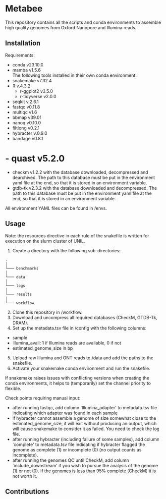 # Metabee

This repository contains all the scripts and conda environments to assemble high quality genomes from Oxford Nanopore and Illumina reads.

## Installation

Requirements:
- conda v23.10.0
- mamba v1.5.6\
The following tools installed in their own conda environment:
- snakemake v7.32.4
- R v.4.3.2
  - r-ggplot2 v3.5.0
  - r-tidyverse v2.0.0
- seqkit v.2.6.1
- fastqc v0.11.8
- multiqc v1.6 
- bbmap v39.01
- nanoq v0.10.0
- filtlong v0.2.1
- hybracter v.0.9.0
- bandage v0.8.1 
# - quast v5.2.0
- checkm v1.2.2 with the database downloaded, decompressed and dearchived. The path to this database must be put in the environment yaml file at the end, so that it is stored in an environment variable.
- gtdb-tk v2.3.2 with the database downloaded and decompressed. The path to this database must be put in the environment yaml file at the end, so that it is stored in an environment variable.

All environment YAML files can be found in /envs.

## Usage

Note: the resources directive in each rule of the snakefile is written for execution on the slurm cluster of UNIL.

1. Create a directory with the following sub-directories:

```
.
│
└─── benchmarks
│   
└─── data
│
└─── logs
│   
└─── results
│
└─── workflow
```

2. Clone this repository in /workflow.
3. Download and uncompress all required databases (CheckM, GTDB-Tk, DRAM).
4. Set up the metadata.tsv file in /config with the following columns:
- sample
- Illumina_avail: 1 if Illumina reads are available, 0 if not
- estimated_genome_size in bp
5. Upload raw Illumina and ONT reads to /data and add the paths to the snakefile.
6. Activate your snakemake conda environment and run the snakefile.

If snakemake raises issues with conflicting versions when creating the conda environments, it helps to (temporarily) set the channel priority to flexible.

Check points requiring manual input:
- after running fastqc, add column 'Illumina_adapter' to metadata.tsv file indicating which adapter was found in each sample
- if hybracter cannot assemble a genome of size somewhat close to the estimated_genome_size, it will exit without producing an output, which will cause snakemake to consider it as failed. You need to check the log file.
- after running hybracter (including failure of some samples), add column 'complete' to metadata.tsv file indicating if hybracter flagged the genome as complete (1) or incomplete (0) (no output counts as incomplete).
- after running the genomes QC until CheckM, add column 'include_downstream' if you wish to pursue the analysis of the genome (1) or not (0). If the genomes is less than 95% complete (CheckM) it is not worth it.

## Contributions


